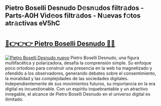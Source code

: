 ## Pietro Boselli Desnudo D𝚎sn𝚞dos filtr𝚊dos - Parts-A0H Vid𝚎os filtr𝚊dos - N𝚞evas f𝚘tos atr𝚊ctivas eV5hC

# <h2><a href="http://mb9k3n.tromn.icu/?c=Pietro+Boselli+Desnudo">🔗👉👉👉 Pietro Boselli Desnudo 🔗🔗</a></h2>

[![Pietro Boselli Desnudo nuevo](https://i.imgur.com/pEAQMta.gif)](http://mb9k3n.tromn.icu/?c=Pietro+Boselli+Desnudo)
Pietro Boselli Desnudo, una figura multifacética y polarizadora, desafía la comprensión simple. Su enfoque poco ortodoxo para construir una presencia en la web ha magnetizado y ofendido a los observadores, generando debates sobre el consentimiento, la moralidad y las complejidades de las sociedades digitales. Independientemente de sus movimientos futuros, su importancia en la era digital es incuestionable. Con un espíritu inquebrantable y un atractivo innegable, el alcance de Pietro Boselli Desnudo en el universo digital es ilimitado.
